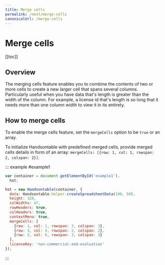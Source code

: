 ```yaml
---
title: Merge cells
permalink: /next/merge-cells
canonicalUrl: /merge-cells
---
```


# Merge cells

[[toc]]

## Overview

The merging cells feature enables you to combine the contents of two or more cells to create a new larger cell that spans several columns. Particularly useful when you have data that's length is greater than the width of the column. For example, a license id that's length is so long that it needs more than one column width to view it in its entirety.

## How to merge cells

To enable the merge cells feature, set the `mergeCells` option to be `true` or an array. 

To initialize Handsontable with predefined merged cells, provide merged cells details in form of an array: `mergeCells: [{row: 1, col: 1, rowspan: 2, colspan: 2}]`.

::: example #example1
```js
var container = document.getElementById('example1'),
  hot;

hot = new Handsontable(container, {
  data: Handsontable.helper.createSpreadsheetData(100, 50),
  height: 320,
  colWidths: 47,
  rowHeaders: true,
  colHeaders: true,
  contextMenu: true,
  mergeCells: [
    {row: 1, col: 1, rowspan: 3, colspan: 3},
    {row: 3, col: 4, rowspan: 2, colspan: 2},
    {row: 5, col: 6, rowspan: 3, colspan: 3}
  ],
  licenseKey: 'non-commercial-and-evaluation'
});
```
:::
